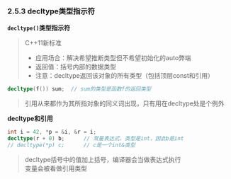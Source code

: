 ### 2.5.3 decltype类型指示符

**`decltype()`类型指示符**  
> C++11新标准 
> * 应用场合：解决希望推断类型但不希望初始化的auto弊端
> * 返回值：括号内部的数据类型
> * 注意：decltype返回该对象的所有类型（包括顶层const和引用）

```C++
decltype(f()) sum;  // sum的类型是函数f的返回类型
```

> 引用从来都作为其所指对象的同义词出现，只有用在decltype处是个例外

**decltype和引用**  

```C++
int i = 42, *p = &i, &r = i;
decltype(r + 0) b;      // 常量表达式，类型是int，因此b是int
// decltype(*p) c;      // c是一个int&类型
```

> decltype括号中的值加上括号，编译器会当做表达式执行  
> 变量会被看做引用类型
